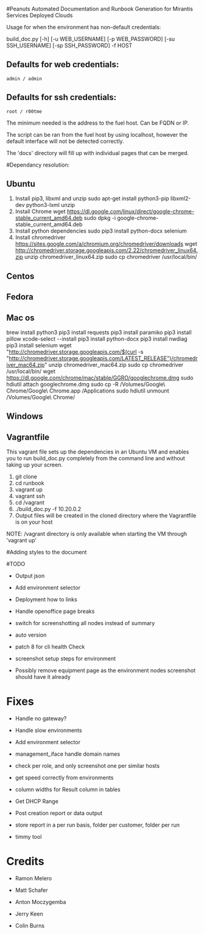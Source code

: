 #Peanuts
Automated Documentation and Runbook Generation for Mirantis Services Deployed Clouds

Usage for when the environment has non-default credentials:

build_doc.py [-h] [-u WEB_USERNAME] [-p WEB_PASSWORD]
        [-su SSH_USERNAME] [-sp SSH_PASSWORD] -f HOST

## Defaults for web credentials:

`admin / admin`

## Defaults for ssh credentials:

`root / r00tme`

The minimum needed is the address to the fuel host. Can be FQDN or IP.

The script can be ran from the fuel host by using localhost, however the default interface will not be detected correctly.

The 'docs' directory will fill up with individual pages that can be merged.

#Dependancy resolution:

## Ubuntu
1. Install pip3, libxml and unzip
  sudo apt-get install python3-pip libxml2-dev python3-lxml unzip
2. Install Chrome
  wget https://dl.google.com/linux/direct/google-chrome-stable_current_amd64.deb
  sudo dpkg -i google-chrome-stable_current_amd64.deb
3. Install python dependencies
  sudo pip3 install python-docx selenium
4. Install chromedriver
  https://sites.google.com/a/chromium.org/chromedriver/downloads
  wget http://chromedriver.storage.googleapis.com/2.22/chromedriver_linux64.zip
  unzip chromedriver_linux64.zip
  sudo cp chromedriver /usr/local/bin/

## Centos

## Fedora

## Mac os

brew install python3
pip3 install requests
pip3 install paramiko
pip3 install pillow
xcode-select --install
pip3 install python-docx
pip3 install nwdiag
pip3 install selenium
wget "http://chromedriver.storage.googleapis.com/$(curl -s "http://chromedriver.storage.googleapis.com/LATEST_RELEASE")/chromedriver_mac64.zip"
unzip chromedriver_mac64.zip
sudo cp chromedriver /usr/local/bin/
wget https://dl.google.com/chrome/mac/stable/GGRO/googlechrome.dmg
sudo hdiutil attach googlechrome.dmg
sudo cp -R /Volumes/Google\ Chrome/Google\ Chrome.app /Applications
sudo hdiutil unmount /Volumes/Google\ Chrome/

## Windows

## Vagrantfile

This vagrant file sets up the dependencies in an Ubuntu VM and enables you to run build_doc.py completely from the command line and without taking up your screen.

1. git clone
2. cd runbook
3. vagrant up
4. vagrant ssh
5. cd /vagrant
6. ./build_doc.py -f 10.20.0.2
7. Output files will be created in the cloned directory where the Vagrantfile is on your host

NOTE: /vagrant directory is only available when starting the VM through 'vagrant up'

#Adding styles to the document

#TODO

* Output json

* Add environment selector

* Deployment how to links

* Handle openoffice page breaks

* switch for screenshotting all nodes instead of summary

* auto version

* patch 8 for cli health Check

* screenshot setup steps for environment

* Possibly remove equipment page as the environment nodes screenshot should have it already

# Fixes

* Handle no gateway?

* Handle slow environments

* Add environment selector

* management_iface handle domain names

* check per role, and only screenshot one per similar hosts

* get speed correctly from environments

* column widths for Result column in tables

* Get DHCP Range

* Post creation report or data output

* store report in a per run basis, folder per customer, folder per run

* timmy tool

# Credits
* Ramon Melero

* Matt Schafer

* Anton Moczygemba

* Jerry Keen

* Colin Burns
